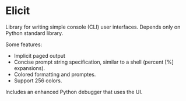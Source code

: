 Elicit
======

Library for writing simple console (CLI) user interfaces. Depends only on Python
standard library.


Some features:

* Implicit paged output
* Concise prompt string specification, similar to a shell (percent [%] expansions).
* Colored formatting and promptes.
* Support 256 colors.


Includes an enhanced Python debugger that uses the UI.


